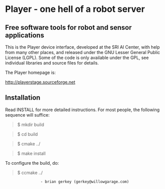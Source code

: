 # Player - one hell of a robot server
Free software tools for robot and sensor applications 
----------------------------------
This is the Player device interface, developed at the SRI AI Center, with
help from many other places, and released under the GNU Lesser General Public
License (LGPL). Some of the code is only available under the GPL, see 
individual libraries and source files for details.

The Player homepage is:

  http://playerstage.sourceforge.net


Installation
------------
Read INSTALL for more detailed instructions.  For most people, the following
sequence will suffice:

  >$ mkdir build
  
  >$ cd build
  
  >$ cmake ../
  
  >$ make install

To configure the build, do:

  >$ ccmake ../

                    - brian gerkey (gerkey@willowgarage.com)
